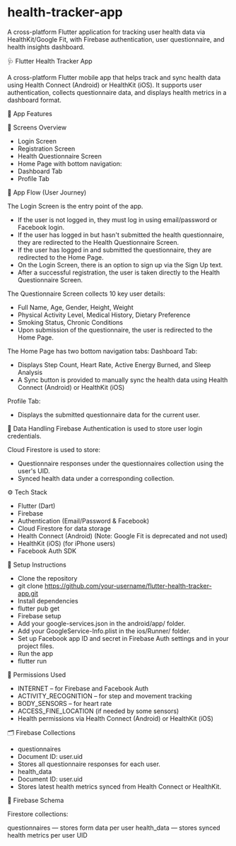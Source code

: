 # health-tracker-app
A cross-platform Flutter application for tracking user health data via HealthKit/Google Fit, with Firebase authentication, user questionnaire, and health insights dashboard.

🩺 Flutter Health Tracker App

A cross-platform Flutter mobile app that helps track and sync health data using Health Connect (Android) or HealthKit (iOS). It supports user authentication, collects questionnaire data, and displays health metrics in a dashboard format.

🚀 App Features

🧭 Screens Overview
- Login Screen
- Registration Screen
- Health Questionnaire Screen
- Home Page with bottom navigation:
- Dashboard Tab
- Profile Tab

🔄 App Flow (User Journey)

The Login Screen is the entry point of the app.
- If the user is not logged in, they must log in using email/password or Facebook login.
- If the user has logged in but hasn't submitted the health questionnaire, they are redirected to the Health Questionnaire Screen.
- If the user has logged in and submitted the questionnaire, they are redirected to the Home Page.
- On the Login Screen, there is an option to sign up via the Sign Up text.
- After a successful registration, the user is taken directly to the Health Questionnaire Screen.

The Questionnaire Screen collects 10 key user details:
- Full Name, Age, Gender, Height, Weight
- Physical Activity Level, Medical History, Dietary Preference
- Smoking Status, Chronic Conditions
- Upon submission of the questionnaire, the user is redirected to the Home Page.

The Home Page has two bottom navigation tabs:
Dashboard Tab:
- Displays Step Count, Heart Rate, Active Energy Burned, and Sleep Analysis
- A Sync button is provided to manually sync the health data using Health Connect (Android) or HealthKit (iOS)

Profile Tab:
- Displays the submitted questionnaire data for the current user.

🔐 Data Handling
Firebase Authentication is used to store user login credentials.

Cloud Firestore is used to store:
- Questionnaire responses under the questionnaires collection using the user's UID.
- Synced health data under a corresponding collection.

⚙️ Tech Stack

- Flutter (Dart)
- Firebase
- Authentication (Email/Password & Facebook)
- Cloud Firestore for data storage
- Health Connect (Android) (Note: Google Fit is deprecated and not used)
- HealthKit (iOS) (for iPhone users)
- Facebook Auth SDK

🔧 Setup Instructions

- Clone the repository
- git clone https://github.com/your-username/flutter-health-tracker-app.git
- Install dependencies
- flutter pub get
- Firebase setup
- Add your google-services.json in the android/app/ folder.
- Add your GoogleService-Info.plist in the ios/Runner/ folder.
- Set up Facebook app ID and secret in Firebase Auth settings and in your project files.
- Run the app
- flutter run


📲 Permissions Used

- INTERNET – for Firebase and Facebook Auth
- ACTIVITY_RECOGNITION – for step and movement tracking
- BODY_SENSORS – for heart rate
- ACCESS_FINE_LOCATION (if needed by some sensors)
- Health permissions via Health Connect (Android) or HealthKit (iOS)


🗂 Firebase Collections

- questionnaires
- Document ID: user.uid
- Stores all questionnaire responses for each user.
- health_data
- Document ID: user.uid
- Stores latest health metrics synced from Health Connect or HealthKit.

🔐 Firebase Schema

Firestore collections:

questionnaires — stores form data per user
health_data — stores synced health metrics per user UID

